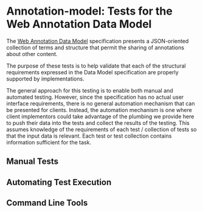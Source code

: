 Annotation-model: Tests for the Web Annotation Data Model
=========================================================

The [Web Annotation Data Model](https://www.w3.org/TR/annotation-model)
specification presents a JSON-oriented collection of terms and structure that 
permit the sharing of annotations about other content.

The purpose of these tests is to help validate that each of the structural requirements expressed
in the Data Model specification are properly supported by implementations.

The general approach for this testing is to enable both manual and automated testing. However, since
the specification has no actual user interface requirements, there is no general automation mechanism
that can be presented for clients.  Instead, the automation mechanism is one where client
implementors could take advantage of the plumbing we provide here to push their data into the tests
and collect the results of the testing.  This assumes knowledge of the requirements of each test /
collection of tests so that the input data is relevant.  Each test or test collection contains
information sufficient for the task.

Manual Tests
------------




Automating Test Execution
-------------------------


Command Line Tools
------------------
